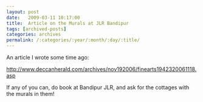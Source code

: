 ```yaml
---
layout: post
date:	2009-03-11 10:17:00
title:  Article on the Murals at JLR Bandipur
tags: [archived-posts]
categories: archives
permalink: /:categories/:year/:month/:day/:title/
---
```

An article I wrote some time ago:


http://www.deccanherald.com/archives/nov192006/finearts1942320061118.asp 

If any of you can, do book at Bandipur JLR, and ask for the cottages with the murals in them!
